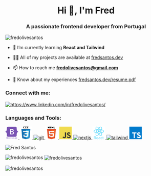 <h1 align="center">Hi 👋, I'm Fred</h1>
<h3 align="center">A passionate frontend developer from Portugal</h3>

<p align="left"> <img src="https://komarev.com/ghpvc/?username=fredolivesantos&label=Profile%20views&color=0e75b6&style=flat" alt="fredolivesantos" /> </p>

- 🌱 I’m currently learning **React and Tailwind**

- 👨‍💻 All of my projects are available at [fredsantos.dev](fredsantos.dev)

- 📫 How to reach me **fredolivesantos@gmail.com**

- 📄 Know about my experiences [fredsantos.dev/resume.pdf](fredsantos.dev/resume.pdf)

<h3 align="left">Connect with me:</h3>
<p align="left">
<a href="https://linkedin.com/in/https://www.linkedin.com/in/fredolivesantos/" target="blank"><img align="center" src="https://raw.githubusercontent.com/rahuldkjain/github-profile-readme-generator/master/src/images/icons/Social/linked-in-alt.svg" alt="https://www.linkedin.com/in/fredolivesantos/" height="30" width="40" /></a>
</p>

<h3 align="left">Languages and Tools:</h3>
<p align="left"> <a href="https://getbootstrap.com" target="_blank" rel="noreferrer"> <img src="https://raw.githubusercontent.com/devicons/devicon/master/icons/bootstrap/bootstrap-plain-wordmark.svg" alt="bootstrap" width="40" height="40"/> </a> <a href="https://www.w3schools.com/css/" target="_blank" rel="noreferrer"> <img src="https://raw.githubusercontent.com/devicons/devicon/master/icons/css3/css3-original-wordmark.svg" alt="css3" width="40" height="40"/> </a> <a href="https://git-scm.com/" target="_blank" rel="noreferrer"> <img src="https://www.vectorlogo.zone/logos/git-scm/git-scm-icon.svg" alt="git" width="40" height="40"/> </a> <a href="https://www.w3.org/html/" target="_blank" rel="noreferrer"> <img src="https://raw.githubusercontent.com/devicons/devicon/master/icons/html5/html5-original-wordmark.svg" alt="html5" width="40" height="40"/> </a> <a href="https://developer.mozilla.org/en-US/docs/Web/JavaScript" target="_blank" rel="noreferrer"> <img src="https://raw.githubusercontent.com/devicons/devicon/master/icons/javascript/javascript-original.svg" alt="javascript" width="40" height="40"/> </a> <a href="https://nextjs.org/" target="_blank" rel="noreferrer"> <img src="https://cdn.worldvectorlogo.com/logos/nextjs-2.svg" alt="nextjs" width="40" height="40"/> </a> <a href="https://reactjs.org/" target="_blank" rel="noreferrer"> <img src="https://raw.githubusercontent.com/devicons/devicon/master/icons/react/react-original-wordmark.svg" alt="react" width="40" height="40"/> </a> <a href="https://tailwindcss.com/" target="_blank" rel="noreferrer"> <img src="https://www.vectorlogo.zone/logos/tailwindcss/tailwindcss-icon.svg" alt="tailwind" width="40" height="40"/> </a> <a href="https://www.typescriptlang.org/" target="_blank" rel="noreferrer"> <img src="https://raw.githubusercontent.com/devicons/devicon/master/icons/typescript/typescript-original.svg" alt="typescript" width="40" height="40"/> </a> </p>

![Fred Santos](https://github-readme-stats.vercel.app/api/pin?username=fredolivesantos&repo=github-readme-stats&title_color=fff&icon_color=f9f9f9&text_color=9f9f9f&bg_color=151515)

<p><img align="left" src="https://github-readme-stats.vercel.app/api/top-langs?username=fredolivesantos&show_icons=true&locale=en&layout=compact" alt="fredolivesantos" /></p>

<p>&nbsp;<img align="center" src="https://github-readme-stats.vercel.app/api?username=fredolivesantos&show_icons=true&locale=en" alt="fredolivesantos" /></p>

<p><img align="center" src="https://github-readme-streak-stats.herokuapp.com/?user=fredolivesantos&" alt="fredolivesantos" /></p>
